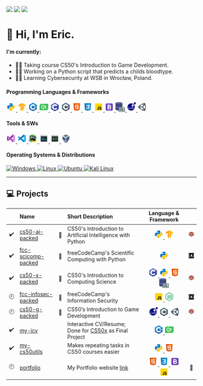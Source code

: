 [![][portfolio_shield]][portfolio_web_link]
[![][status_shield]][status_link]
[![][cert_shield]][cert_link]

# 👋 Hi, I'm Eric.

#### I'm currently:
  - 👨‍💻 Taking course CS50's Introduction to Game Development.
  - 👨‍🔬 Working on a Python script that predicts a childs bloodtype.
  - 👨‍🎓 Learning Cybersecurity at WSB in Wrocław, Poland.

#### Programming Languages & Frameworks
[
![Python][py_img]
![TensorFlow][tf_img]
![C++][cpp_img]
![Qt][qt_img]
![C][c_img]
![C#][csharp_img]
![HTML5][html_img]
![CSS3][css_img]
![JavaScript][js_img]
![Bootstrap][bs_img]
![SQL][sql_img]
![Lua][lua_img]
![Unity][unity_img]
](#)

#### Tools & SWs
[
![Visual Studio][vs_img]
![VSCode][vsc_img]
![PyCharm][pyc_img]
![Console][cons_img]
![CMD][cmd_img]
![VirtualBox][virbox_img]
](#)

#### Operating Systems & Distributions
[
![Windows][win_img]
![Linux][lin_img]
![Ubuntu][ubuntu_img]
![Kali Linux][kali_img]
](#)

---

## 💻 Projects
|  | Name |  | Short Description | Language & Framework |  |
| :---: | :--- | :---: | :--- | :---: | :---: |
:heavy_check_mark: | [cs50-ai-packed][cs50-ai-packed_link] | :file_folder: | CS50's Introduction to Artificial Intelligence with Python | [![Python][py_img] ![Tensorflow][tf_img]](#) | [![CS50][harvard_25_img]](#)
:heavy_check_mark: | [fcc-scicomp-packed][fcc-scicomp-packed_link] | :file_folder: | freeCodeCamp's Scientific Computing with Python | [![Python][py_img]](#) | [![fCC][fcc_25_img]](#)
:heavy_check_mark: | [cs50-x-packed][cs50-x-packed_link] | :file_folder: | CS50's Introduction to Computing Science | [![C][c_img] ![Python][py_img] ![HTML][html_img] ![SQL][sql_img]](#) | [![CS50][harvard_25_img]](#)
:clock8: | [fcc-infosec-packed][fcc-infosec-packed_link] | :file_folder: | freeCodeCamp's Information Security | [![JavaScript][js_img] ![Node.js][nodejs_img]](#) | [![fCC][fcc_25_img]](#)
:clock8: | [cs50-g-packed][cs50-g-packed_link] | :file_folder: | CS50’s Introduction to Game Development | [![Lua][lua_img] ![C#][csharp_img] ![Unity][unity_img]](#) | [![CS50][harvard_25_img]](#)
:heavy_check_mark: | [my-icv][my-icv_link] |  | Interactive CV/Resume; Done for [CS50x][cs50-x-packed_link] as Final Project | [![C++][cpp_img] ![Qt][qt_img]](#)
:heavy_check_mark: | [my-cs50utils][my-cs50utils_link] |  | Makes repeating tasks in CS50 courses easier | [![Python][py_img] ![HTML][html_img]](#)
:clock8: | [portfolio][portfolio_link] |  | My Portfolio website [link][portfolio_web_link] | [![HTML][html_img] ![CSS][css_img] ![BootStrap][bs_img] ![JavaScript][js_img]](#) | :bust_in_silhouette:

<!-- CS50 links -->
[cs50-ai-packed_link]: https://github.com/GrandEchoWhiskey/cs50-ai-packed
[cs50-x-packed_link]: https://github.com/GrandEchoWhiskey/cs50-x-packed
[cs50-g-packed_link]: https://github.com/GrandEchoWhiskey/cs50-g-packed

<!-- freeCodeCamp links -->
[fcc-scicomp-packed_link]: https://github.com/GrandEchoWhiskey/fcc-scicomp-packed
[fcc-infosec-packed_link]: https://github.com/GrandEchoWhiskey/fcc-infosec-packed

<!-- my links -->
[my-icv_link]: https://github.com/GrandEchoWhiskey/my-icv
[my-cs50utils_link]: https://github.com/GrandEchoWhiskey/my-cs50utils
[portfolio_link]: https://github.com/GrandEchoWhiskey/grandechowhiskey.github.io
[portfolio_web_link]: https://grandechowhiskey.github.io

<!-- shields -->
[portfolio_shield]: https://img.shields.io/website?style=flat-square&down_color=red&down_message=Offline&label=Portfolio&up_color=green&up_message=Online&url=https%3A%2F%2Fgrandechowhiskey.github.io
[cert_shield]: https://img.shields.io/badge/Certificates-%203%20-darkgreen?style=flat-square
[cert_link]: #
[status_shield]: https://img.shields.io/badge/Position-Junior_Developer-blue?style=flat-square
[status_link]: #

<!-- Programming Languages & Frameworks -->
[py_img]:        https://github.com/GrandEchoWhiskey/.github/blob/main/images/programming/python.png
[tf_img]:        https://github.com/GrandEchoWhiskey/.github/blob/main/images/programming/tensorflow.png
[cpp_img]:       https://github.com/GrandEchoWhiskey/.github/blob/main/images/programming/cpp.png
[qt_img]:        https://github.com/GrandEchoWhiskey/.github/blob/main/images/programming/qt.png
[c_img]:         https://github.com/GrandEchoWhiskey/.github/blob/main/images/programming/c.png
[html_img]:      https://github.com/GrandEchoWhiskey/.github/blob/main/images/programming/html.png
[css_img]:       https://github.com/GrandEchoWhiskey/.github/blob/main/images/programming/css.png
[js_img]:        https://github.com/GrandEchoWhiskey/.github/blob/main/images/programming/js.png
[bs_img]:        https://github.com/GrandEchoWhiskey/.github/blob/main/images/programming/bs.png
[sql_img]:       https://github.com/GrandEchoWhiskey/.github/blob/main/images/programming/sql.png
[nodejs_img]:    https://github.com/GrandEchoWhiskey/.github/blob/main/images/programming/nodejs.png
[csharp_img]:    https://github.com/GrandEchoWhiskey/.github/blob/main/images/programming/csharp.png
[lua_img]:       https://github.com/GrandEchoWhiskey/.github/blob/main/images/programming/lua.png
[unity_img]:     https://github.com/GrandEchoWhiskey/.github/blob/main/images/programming/unity.png

<!-- Tools & SWs -->
[vs_img]:        https://github.com/GrandEchoWhiskey/.github/blob/main/images/tools/vsstudio.png
[vsc_img]:       https://github.com/GrandEchoWhiskey/.github/blob/main/images/tools/vscode.png
[pyc_img]:       https://github.com/GrandEchoWhiskey/.github/blob/main/images/tools/pycharm.png
[cons_img]:      https://github.com/GrandEchoWhiskey/.github/blob/main/images/tools/bash.png
[cmd_img]:       https://github.com/GrandEchoWhiskey/.github/blob/main/images/tools/cmd.png
[virbox_img]:    https://github.com/GrandEchoWhiskey/.github/blob/main/images/tools/vbox.png

<!-- Operating Systems & Distributions -->
[win_img]:       https://img.icons8.com/color/25/windows-10.png
[lin_img]:       https://img.icons8.com/color/25/linux.png
[ubuntu_img]:    https://img.icons8.com/color/25/ubuntu--v1.png
[kali_img]:      https://img.icons8.com/color/25/kali-linux.png

<!-- Courses -->
[harvard_25_img]: https://github.com/GrandEchoWhiskey/.github/blob/main/images/course/harvard25.png
[fcc_25_img]: https://github.com/GrandEchoWhiskey/.github/blob/main/images/course/fcc25.png
